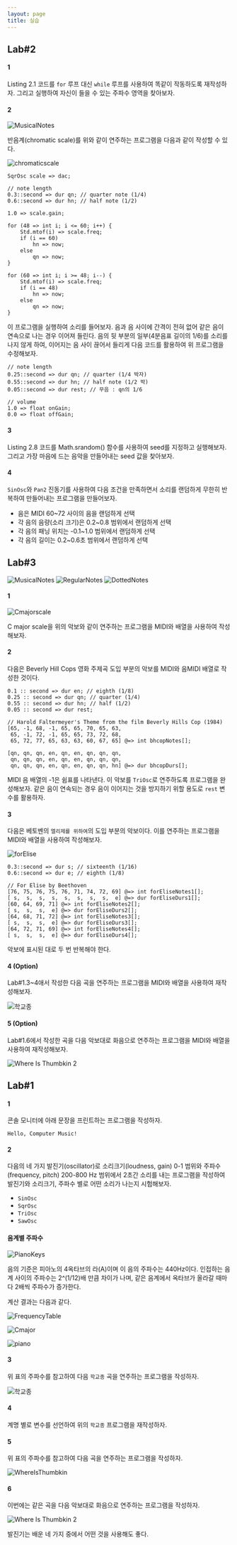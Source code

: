 ```yaml
---
layout: page
title: 실습
---
```


## Lab#2

#### 1

Listing 2.1 코드를 `for` 루프 대신 `while` 루프를 사용하여 똑같이 작동하도록 재작성하자. 그리고 실행하여 자신이 들을 수 있는 주파수 영역을 찾아보자.

#### 2

![MusicalNotes](https://i.imgur.com/uOZUoEy.png)

반음계(chromatic scale)를 위와 같이 연주하는 프로그램을 다음과 같이 작성할 수 있다.

![chromaticscale](https://i.imgur.com/oAMq9Jq.png)

```
SqrOsc scale => dac;

// note length
0.3::second => dur qn; // quarter note (1/4)
0.6::second => dur hn; // half note (1/2)

1.0 => scale.gain;

for (48 => int i; i <= 60; i++) {
    Std.mtof(i) => scale.freq;
    if (i == 60)
        hn => now;
    else
        qn => now;
}

for (60 => int i; i >= 48; i--) {
    Std.mtof(i) => scale.freq;
    if (i == 48)
        hn => now;
    else
        qn => now;
}
```

이 프로그램을 실행하여 소리를 들어보자. 음과 음 사이에 간격이 전혀 없어 같은 음이 연속으로 나는 경우 이어져 들린다. 음의 뒷 부분의 일부(4분음표 길이의 1/6)를 소리를 나지 않게 하여, 이어지는 음 사이 끊어서 들리게 다음 코드를 활용하여 위 프로그램을 수정해보자.

```
// note length
0.25::second => dur qn; // quarter (1/4 박자)
0.55::second => dur hn; // half note (1/2 박)
0.05::second => dur rest; // 무음 : qn의 1/6

// volume
1.0 => float onGain;
0.0 => float offGain;
```

#### 3

Listing 2.8 코드를 Math.srandom() 함수를 사용하여 seed를 지정하고 실행해보자. 그리고 가장 마음에 드는 음악을 만들어내는 seed 값을 찾아보자.

#### 4

`SinOsc`와 `Pan2` 진동기를 사용하여 다음 조건을 만족하면서 소리를 랜덤하게 무한히 반복하여 만들어내는 프로그램을 만들어보자.

-	음은 MIDI 60~72 사이의 음을 랜덤하게 선택
-	각 음의 음량(소리 크기)은 0.2~0.8 범위에서 랜덤하게 선택
-	각 음의 패닝 위치는 -0.1~1.0 범위에서 랜덤하게 선택
-	각 음의 길이는 0.2~0.6초 범위에서 랜덤하게 선택





## Lab#3

![MusicalNotes](https://i.imgur.com/wBRfkeW.png) ![RegularNotes](https://i.imgur.com/IAUOPIY.png) ![DottedNotes](https://i.imgur.com/gTJM0Ir.png)

#### 1

![Cmajorscale](https://i.imgur.com/fxL4hiB.png)

C major scale을 위의 악보와 같이 연주하는 프로그램을 MIDI와 배열을 사용하여 작성해보자.

#### 2

다음은 Beverly Hill Cops 영화 주제곡 도입 부분의 악보를 MIDI와 음MIDI 배열로 작성한 것이다.

```
0.1 :: second => dur en; // eighth (1/8)
0.25 :: second => dur qn; // quarter (1/4)
0.55 :: second => dur hn; // half (1/2)
0.05 :: second => dur rest;

// Harold Faltermeyer's Theme from the film Beverly Hills Cop (1984)
[65, -1, 68, -1, 65, 65, 70, 65, 63,
 65, -1, 72, -1, 65, 65, 73, 72, 68,
 65, 72, 77, 65, 63, 63, 60, 67, 65] @=> int bhcopNotes[];

[qn, qn, qn, en, qn, en, qn, qn, qn,
 qn, qn, qn, en, qn, en, qn, qn, qn,
 qn, qn, qn, en, qn, en, qn, qn, hn] @=> dur bhcopDurs[];
```

MIDI 음 배열의 -1은 쉼표를 나타낸다. 이 악보를 `TriOsc`로 연주하도록 프로그램을 완성해보자. 같은 음이 연속되는 경우 음이 이어지는 것을 방지하기 위할 용도로 `rest` 변수를 활용하자.

#### 3

다음은 베토벤의 `엘리제를 위하여`의 도입 부분의 악보이다. 이를 연주하는 프로그램을 MIDI와 배열을 사용하여 작성해보자.

![forElise](https://i.imgur.com/Gsed2sv.png)

```
0.3::second => dur s; // sixteenth (1/16)
0.6::second => dur e; // eighth (1/8)

// For Elise by Beethoven
[76, 75, 76, 75, 76, 71, 74, 72, 69] @=> int forEliseNotes1[];
[ s,  s,  s,  s,  s,  s,  s,  s,  e] @=> dur forEliseDurs1[];
[60, 64, 69, 71] @=> int forEliseNotes2[];
[ s,  s,  s,  e] @=> dur forEliseDurs2[];
[64, 68, 71, 72] @=> int forEliseNotes3[];
[ s,  s,  s,  e] @=> dur forEliseDurs3[];
[64, 72, 71, 69] @=> int forEliseNotes4[];
[ s,  s,  s,  e] @=> dur forEliseDurs4[];
```

악보에 표시된 대로 두 번 반복해야 한다.

#### 4 (Option)

Lab#1.3~4애서 작성한 다음 곡을 연주하는 프로그램을 MIDI와 배열을 사용하여 재작성해보자.

![학교종](https://i.imgur.com/FcCZKh0.png)

#### 5 (Option)

Lab#1.6에서 작성한 곡을 다음 악보대로 화음으로 연주하는 프로그램을 MIDI와 배열을 사용하여 재작성해보자.

![Where Is Thumbkin 2](https://i.imgur.com/ajiw85k.png)



## Lab#1

#### 1 
콘솔 모니터에 아래 문장을 프린트하는 프로그램을 작성하자.
```
Hello, Computer Music!
```

#### 2 
다음의 네 가지 발진기(oscillator)로 소리크기(loudness, gain) 0-1 범위와 주파수(frequency, pitch) 200-800 Hz 범위에서 2초간 소리를 내는 프로그램을 작성하여 발진기와 소리크기, 주파수 별로 어떤 소리가 나는지 시험해보자.
- `SinOsc`
- `SqrOsc`
- `TriOsc`
- `SawOsc`

#### 음계별 주파수

![PianoKeys](https://i.imgur.com/lrf0W0b.png)

음의 기준은 피아노의 4옥타브의 라(A)이며 이 음의 주파수는 440Hz이다.
인접하는 음계 사이의 주파수는 2^(1/12)배 만큼 차이가 나며,
같은 음계에서 옥타브가 올라갈 때마다 2배씩 주파수가 증가한다.

계산 결과는 다음과 같다.

![FrequencyTable](https://i.imgur.com/Nu8Bq6j.png)


![Cmajor](https://i.imgur.com/hFYouk4.png)

![piano](https://i.imgur.com/wQ5z43X.png)

#### 3

위 표의 주파수를 참고하여 다음 `학교종` 곡을 연주하는 프로그램을 작성하자. 

![학교종](https://i.imgur.com/FcCZKh0.png)

#### 4

계명 별로 변수를 선언하여 위의 `학교종` 프로그램을 재작성하자.

#### 5

위 표의 주파수를 참고하여 다음 곡을 연주하는 프로그램을 작성하자.

![WhereIsThumbkin](https://i.imgur.com/74f4Bif.png)

#### 6

이번에는 같은 곡을 다음 악보대로 화음으로 연주하는 프로그램을 작성하자.

![Where Is Thumbkin 2](https://i.imgur.com/ajiw85k.png)

발진기는 배운 네 가지 중에서 어떤 것을 사용해도 좋다.

